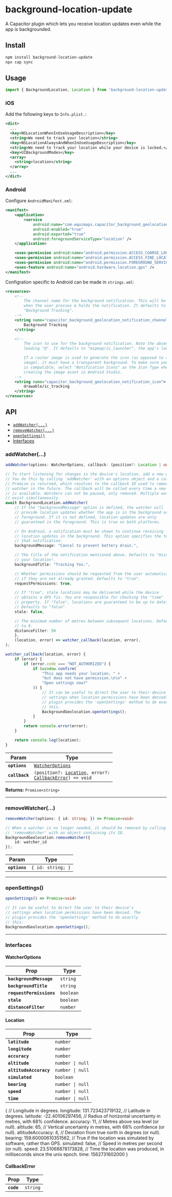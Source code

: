# background-location-update

A Capacitor plugin which lets you receive location updates even while the app is backgrounded.

## Install

```bash
npm install background-location-update
npx cap sync
```

## Usage

```typescript
import { BackgroundLocation, Location } from 'background-location-update';
```

### iOS

Add the following keys to `Info.plist.`:

```xml
<dict>
  ...
  <key>NSLocationWhenInUseUsageDescription</key>
  <string>We need to track your location</string>
  <key>NSLocationAlwaysAndWhenInUseUsageDescription</key>
  <string>We need to track your location while your device is locked.</string>
  <key>UIBackgroundModes</key>
  <array>
    <string>location</string>
  </array>
  ...
</dict>
```

### Android

Configure `AndroidManifest.xml`:

```xml
<manifest>
    <application>
        <service
            android:name="com.equimaps.capacitor_background_geolocation.BackgroundGeolocationService"
            android:enabled="true"
            android:exported="true"
            android:foregroundServiceType="location" />
    </application>

    <uses-permission android:name="android.permission.ACCESS_COARSE_LOCATION" />
    <uses-permission android:name="android.permission.ACCESS_FINE_LOCATION" />
    <uses-permission android:name="android.permission.FOREGROUND_SERVICE" />
    <uses-feature android:name="android.hardware.location.gps" />
</manifest>
```

Configration specific to Android can be made in `strings.xml`:

```xml
<resources>
    <!--
        The channel name for the background notification. This will be visible
        when the user presses & holds the notification. It defaults to
        "Background Tracking".
    -->
    <string name="capacitor_background_geolocation_notification_channel_name">
        Background Tracking
    </string>

    <!--
        The icon to use for the background notification. Note the absence of a
        leading "@". It defaults to "mipmap/ic_launcher", the app's launch icon.

        If a raster image is used to generate the icon (as opposed to a vector
        image), it must have a transparent background. To make sure your image
        is compatible, select "Notification Icons" as the Icon Type when
        creating the image asset in Android Studio.
    -->
    <string name="capacitor_background_geolocation_notification_icon">
        drawable/ic_tracking
    </string>
</resources>

```

## API

<docgen-index>

- [`addWatcher(...)`](#addwatcher)
- [`removeWatcher(...)`](#removewatcher)
- [`openSettings()`](#opensettings)
- [Interfaces](#interfaces)

</docgen-index>

<docgen-api>
<!--Update the source file JSDoc comments and rerun docgen to update the docs below-->

### addWatcher(...)

```typescript
addWatcher(options: WatcherOptions, callback: (position?: Location | undefined, error?: CallbackError | undefined) => void) => Promise<string>

// To start listening for changes in the device's location, add a new watcher.
// You do this by calling 'addWatcher' with an options object and a callback. A
// Promise is returned, which resolves to the callback ID used to remove the
// watcher in the future. The callback will be called every time a new location
// is available. Watchers can not be paused, only removed. Multiple watchers may
// exist simultaneously.
await BackgroundLocation.addWatcher(
    // If the "backgroundMessage" option is defined, the watcher will
    // provide location updates whether the app is in the background or the
    // foreground. If it is not defined, location updates are only
    // guaranteed in the foreground. This is true on both platforms.

    // On Android, a notification must be shown to continue receiving
    // location updates in the background. This option specifies the text of
    // that notification.
    backgroundMessage: "Cancel to prevent battery drain.",

    // The title of the notification mentioned above. Defaults to "Using
    // your location".
    backgroundTitle: "Tracking You.",

    // Whether permissions should be requested from the user automatically,
    // if they are not already granted. Defaults to "true".
    requestPermissions: true,

    // If "true", stale locations may be delivered while the device
    // obtains a GPS fix. You are responsible for checking the "time"
    // property. If "false", locations are guaranteed to be up to date.
    // Defaults to "false".
    stale: false,

    // The minimum number of metres between subsequent locations. Defaults
    // to 0.
    distanceFilter: 50
    },
    (location, error) => watcher_callback(location, error),
);

watcher_callback(location, error) {
    if (error) {
        if (error.code === "NOT_AUTHORIZED") {
            if (window.confirm(
                "This app needs your location, " +
                "but does not have permission.\n\n" +
                "Open settings now?"
            )) {
                // It can be useful to direct the user to their device's
                // settings when location permissions have been denied. The
                // plugin provides the 'openSettings' method to do exactly
                // this.
                BackgroundGeolocation.openSettings();
            }
        }
        return console.error(error);
    }

    return console.log(location);
}
```

| Param          | Type                                                                                                                      |
| -------------- | ------------------------------------------------------------------------------------------------------------------------- |
| **`options`**  | <code><a href="#watcheroptions">WatcherOptions</a></code>                                                                 |
| **`callback`** | <code>(position?: <a href="#location">Location</a>, error?: <a href="#callbackerror">CallbackError</a>) =&gt; void</code> |

**Returns:** <code>Promise&lt;string&gt;</code>

---

### removeWatcher(...)

```typescript
removeWatcher(options: { id: string; }) => Promise<void>

// When a watcher is no longer needed, it should be removed by calling
// 'removeWatcher' with an object containing its ID.
BackgroundGeolocation.removeWatcher({
    id: watcher_id
});

```

| Param         | Type                         |
| ------------- | ---------------------------- |
| **`options`** | <code>{ id: string; }</code> |

---

### openSettings()

```typescript
openSettings() => Promise<void>

// It can be useful to direct the user to their device's
// settings when location permissions have been denied. The
// plugin provides the 'openSettings' method to do exactly
// this.
BackgroundGeolocation.openSettings();
```

---

### Interfaces

#### WatcherOptions

| Prop                     | Type                 |
| ------------------------ | -------------------- |
| **`backgroundMessage`**  | <code>string</code>  |
| **`backgroundTitle`**    | <code>string</code>  |
| **`requestPermissions`** | <code>boolean</code> |
| **`stale`**              | <code>boolean</code> |
| **`distanceFilter`**     | <code>number</code>  |

#### Location

| Prop                   | Type                        |
| ---------------------- | --------------------------- |
| **`latitude`**         | <code>number</code>         |
| **`longitude`**        | <code>number</code>         |
| **`accuracy`**         | <code>number</code>         |
| **`altitude`**         | <code>number \| null</code> |
| **`altitudeAccuracy`** | <code>number \| null</code> |
| **`simulated`**        | <code>boolean</code>        |
| **`bearing`**          | <code>number \| null</code> |
| **`speed`**            | <code>number \| null</code> |
| **`time`**             | <code>number \| null</code> |

{
// Longitude in degrees.
longitude: 131.723423719132,
// Latitude in degrees.
latitude: -22.40106297456,
// Radius of horizontal uncertainty in metres, with 68% confidence.
accuracy: 11,
// Metres above sea level (or null).
altitude: 65,
// Vertical uncertainty in metres, with 68% confidence (or null).
altitudeAccuracy: 4,
// Deviation from true north in degrees (or null).
bearing: 159.60000610351562,
// True if the location was simulated by software, rather than GPS.
simulated: false,
// Speed in metres per second (or null).
speed: 23.51068878173828,
// Time the location was produced, in milliseconds since the unix epoch.
time: 1562731602000
}

#### CallbackError

| Prop       | Type                |
| ---------- | ------------------- |
| **`code`** | <code>string</code> |

</docgen-api>
